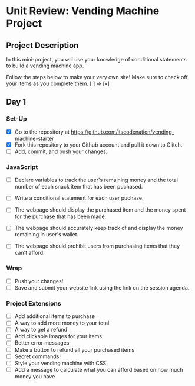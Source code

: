 # Unit Review: Vending Machine Project

## Project Description
In this mini-project, you will use your knowledge of conditional statements to build a vending machine app.

Follow the steps below to make your very own site! 
Make sure to check off your items as you complete them. [ ] => [x]

## Day 1

### Set-Up
- [x] Go to the repository at https://github.com/itscodenation/vending-machine-starter
- [x] Fork this repository to your Github account and pull it down to Glitch.
- [ ] Add, commit, and push your changes.

### JavaScript
- [ ] Declare variables to track the user's remaining money and the total number of each snack item that has been puchased.
- [ ] Write a conditional statement for each user puchase.
- [ ] The webpage should display the purchased item and the money spent for the purchase that has been made.
- [ ] The webpage should accurately keep track of and display the money remaining in user's wallet.
- [ ] The webpage should prohibit users from purchasing items that they can't afford.


### Wrap
- [ ] Push your changes!
- [ ] Save and submit your website link using the link on the session agenda.

### Project Extensions
- [ ] Add additional items to purchase
- [ ] A way to add more money to your total
- [ ] A way to get a refund
- [ ] Add clickable images for your items
- [ ] Better error messages
- [ ] Make a button to refund all your purchased items
- [ ] Secret commands!
- [ ] Style your vending machine with CSS
- [ ] Add a message to calculate what you can afford based on how much money you have
